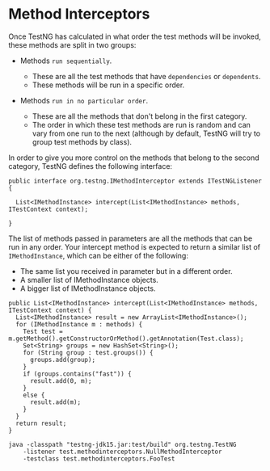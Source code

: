 # Method Interceptors

Once TestNG has calculated in what order the test methods will be invoked, these methods are split in two groups:

- Methods `run sequentially`. 
    - These are all the test methods that have `dependencies` or `dependents`. 
    - These methods will be run in a specific order.

- Methods `run in no particular order`. 
    - These are all the methods that don't belong in the first category. 
    - The order in which these test methods are run is random and can vary from one run to the next (although by default, TestNG will try to group test methods by class).

In order to give you more control on the methods that belong to the second category, TestNG defines the following interface:

```
public interface org.testng.IMethodInterceptor extends ITestNGListener {

  List<IMethodInstance> intercept(List<IMethodInstance> methods, ITestContext context);

}
```

The list of methods passed in parameters are all the methods that can be run in any order. 
Your intercept method is expected to return a similar list of `IMethodInstance`, which can be either of the following:
- The same list you received in parameter but in a different order.
- A smaller list of IMethodInstance objects.
- A bigger list of IMethodInstance objects.

```
public List<IMethodInstance> intercept(List<IMethodInstance> methods, ITestContext context) {
  List<IMethodInstance> result = new ArrayList<IMethodInstance>();
  for (IMethodInstance m : methods) {
    Test test = m.getMethod().getConstructorOrMethod().getAnnotation(Test.class);
    Set<String> groups = new HashSet<String>();
    for (String group : test.groups()) {
      groups.add(group);
    }
    if (groups.contains("fast")) {
      result.add(0, m);
    }
    else {
      result.add(m);
    }
  }
  return result;
}
```

```
java -classpath "testng-jdk15.jar:test/build" org.testng.TestNG 
    -listener test.methodinterceptors.NullMethodInterceptor
    -testclass test.methodinterceptors.FooTest
```

